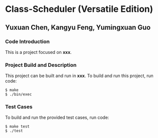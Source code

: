 # Class-Scheduler (Versatile Edition)

## Yuxuan Chen, Kangyu Feng, Yumingxuan Guo

### Code Introduction  
This is a project focused on __xxx__.  

### Project Build and Description
This project can be built and run in __xxx__. To build and run this project, run code:  
```
$ make  
$ ./bin/exec
```

### Test Cases  
To build and run the provided test cases, run code:
```
$ make test
$ ./test
```
